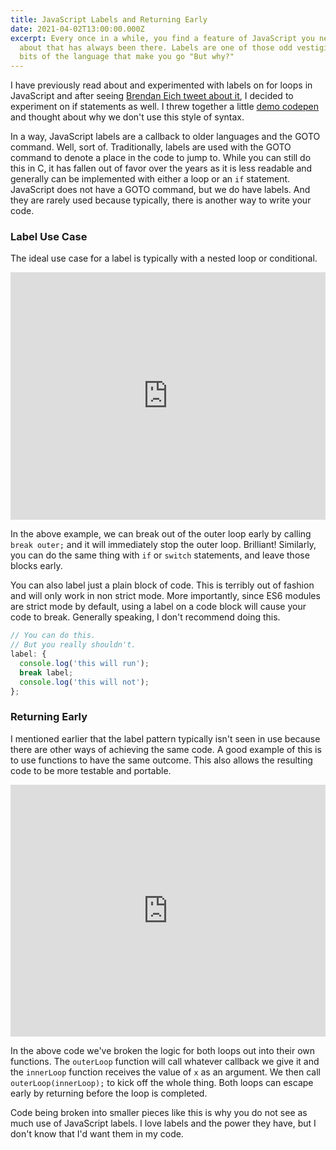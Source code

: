 ```yaml
---
title: JavaScript Labels and Returning Early
date: 2021-04-02T13:00:00.000Z
excerpt: Every once in a while, you find a feature of JavaScript you never knew
  about that has always been there. Labels are one of those odd vestigial
  bits of the language that make you go "But why?"
---
```

I have previously read about and experimented with labels on for loops in JavaScript and after seeing [Brendan Eich tweet about it](https://twitter.com/BrendanEich/status/1376912996748783616), I decided to experiment on if statements as well. I threw together a little [demo codepen](https://codepen.io/fimion/pen/NWddamo) and thought about why we don't use this style of syntax.

In a way, JavaScript labels are a callback to older languages and the GOTO command. Well, sort of. Traditionally, labels are used with the GOTO command to denote a place in the code to jump to. While you can still do this in C, it has fallen out of favor over the years as it is less readable and generally can be implemented with either a loop or an `if` statement.  JavaScript does not have a GOTO command, but we do have labels. And they are rarely used because typically, there is another way to write your code.

### Label Use Case

The ideal use case for a label is typically with a nested loop or conditional.

<iframe height="396" style="width: 100%;" scrolling="no" title="Using a Label in a nested for loop" src="https://codepen.io/fimion/embed/WNRpaaK?height=396&theme-id=39521&default-tab=js,result" frameborder="no" loading="lazy" allowtransparency="true" allowfullscreen="true">
  See the Pen <a href='https://codepen.io/fimion/pen/WNRpaaK'>Using a Label in a nested for loop</a> by Alex Riviere
  (<a href='https://codepen.io/fimion'>@fimion</a>) on <a href='https://codepen.io'>CodePen</a>.
</iframe>

In the above example, we can break out of the outer loop early by calling `break outer;` and it will immediately stop the outer loop. Brilliant! Similarly, you can do the same thing with `if` or `switch` statements, and leave those blocks early. 

You can also label just a plain block of code. This is terribly out of fashion and will only work in non strict mode. More importantly, since ES6 modules are strict mode by default, using a label on a code block will cause your code to break. Generally speaking, I don't recommend doing this.

```javascript
// You can do this.
// But you really shouldn't.
label: {
  console.log('this will run');
  break label;
  console.log('this will not');
};
```

### Returning Early

I mentioned earlier that the label pattern typically isn't seen in use because there are other ways of achieving the same code. A good example of this is to use functions to have the same outcome. This also allows the resulting code to be more testable and portable.

<iframe height="403" style="width: 100%;" scrolling="no" title="Returning early from a nested for loop" src="https://codepen.io/fimion/embed/gOgmQzQ?height=403&theme-id=39521&default-tab=js,result" frameborder="no" loading="lazy" allowtransparency="true" allowfullscreen="true">
  See the Pen <a href='https://codepen.io/fimion/pen/gOgmQzQ'>Returning early from a nested for loop</a> by Alex Riviere
  (<a href='https://codepen.io/fimion'>@fimion</a>) on <a href='https://codepen.io'>CodePen</a>.
</iframe>

In the above code we've broken the logic for both loops out into their own functions. The `outerLoop` function will call whatever callback we give it and the `innerLoop` function receives the value of `x` as an argument. We then call `outerLoop(innerLoop);` to kick off the whole thing. Both loops can escape early by returning before the loop is completed.

Code being broken into smaller pieces like this is why you do not see as much use of JavaScript labels. I love labels and the power they have, but I don't know that I'd want them in my code.
